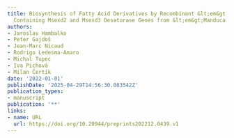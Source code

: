 ```yaml
---
title: Biosynthesis of Fatty Acid Derivatives by Recombinant &lt;em&gt;Yarrowia Lipolytica&lt;/em&gt;
  Containing Msexd2 and Msexd3 Desaturase Genes from &lt;em&gt;Manduca Sexta&lt;/em&gt;
authors:
- Jaroslav Hambalko
- Peter Gajdoš
- Jean‐Marc Nicaud
- Rodrigo Ledesma‐Amaro
- Michal Tupec
- Iva Pichová
- Milan Čertí­k
date: '2022-01-01'
publishDate: '2025-04-29T14:56:30.083542Z'
publication_types:
- manuscript
publication: '**'
links:
- name: URL
  url: https://doi.org/10.20944/preprints202212.0439.v1
---
```

